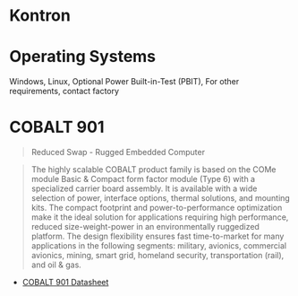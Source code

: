 # Kontron

# Operating Systems

Windows, Linux, Optional Power Built-in-Test (PBIT), For other requirements, contact factory

# COBALT 901

> Reduced Swap - Rugged Embedded Computer

> The highly scalable COBALT product family is based on the COMe module Basic & Compact form factor module (Type 6) with a specialized carrier board assembly. It is available with a wide selection of power, interface options, thermal solutions, and mounting kits. The compact footprint and power-to-performance optimization make it the ideal solution for applications requiring high performance, reduced size-weight-power in an environmentally ruggedized platform. The design flexibility ensures fast time-to-market for many applications in the following segments: military, avionics, commercial avionics, mining, smart grid, homeland security, transportation (rail), and oil & gas.

- [COBALT 901 Datasheet](http://www.kontron.com/downloads/datasheet/datasheet_cobalt-901.pdf?product=89292)
